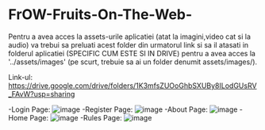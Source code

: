 # FrOW-Fruits-On-The-Web-


Pentru a avea acces la assets-urile aplicatiei (atat la imagini,video cat si la audio) va trebui sa preluati acest folder din urmatorul link si sa il atasati in folderul aplicatiei (SPECIFIC CUM ESTE SI IN DRIVE) pentru a avea acces la '../assets/images' (pe scurt, trebuie sa ai un folder denumit assets/images/).




Link-ul: https://drive.google.com/drive/folders/1K3mfsZUOoGhbSXUBy8ILodGUsRV_FAvW?usp=sharing




-Login Page: ![image](https://user-images.githubusercontent.com/45739581/234044876-2198e5ca-3792-4f0e-9a1d-17b7f4bad2d1.png)
-Register Page: ![image](https://user-images.githubusercontent.com/45739581/234044978-bbf59ba7-5344-43a1-a0d7-8224d415cd05.png)
-About Page: ![image](https://user-images.githubusercontent.com/45739581/234045077-559dbbea-a0a2-485f-8f9d-ef12578e12bf.png)
-Home Page: ![image](https://user-images.githubusercontent.com/45739581/234045258-936de9f9-8b85-459b-bff5-0177d8d16c33.png)
-Rules Page: ![image](https://user-images.githubusercontent.com/45739581/234045350-87b737a6-bd24-49ca-bd8f-b786ea5f871d.png)


